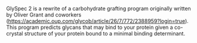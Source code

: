 GlySpec 2 is a rewrite of a carbohydrate grafting program originally written by Oliver Grant and coworkers (https://academic.oup.com/glycob/article/26/7/772/2388959?login=true). This program predicts glycans that may bind to your protein given a co-crystal structure of your protein bound to a minimal binding determinant. 
